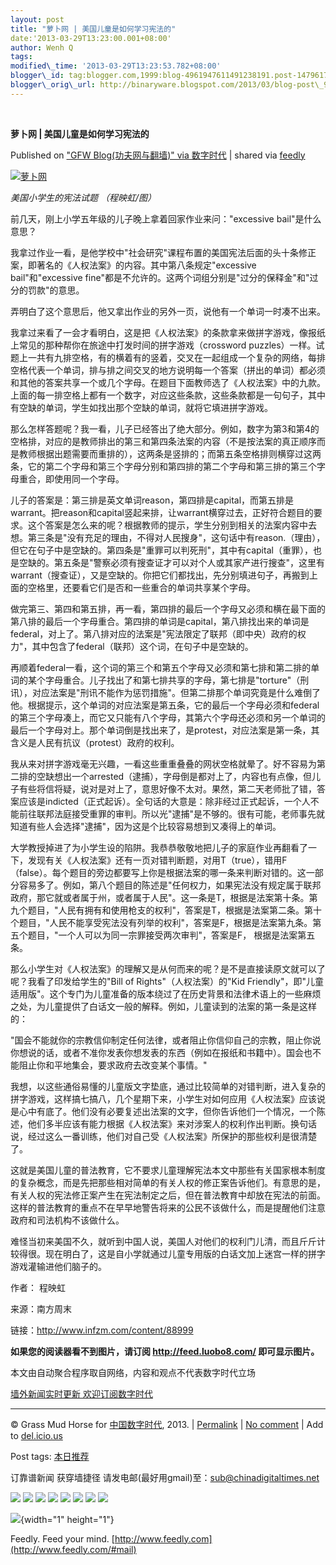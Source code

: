 ```yaml
--- 
layout: post 
title: "萝卜网 | 美国儿童是如何学习宪法的" 
date:'2013-03-29T13:23:00.001+08:00' 
author: Wenh Q
tags:
modified\_time: '2013-03-29T13:23:53.782+08:00' 
blogger\_id: tag:blogger.com,1999:blog-4961947611491238191.post-1479617820667860177
blogger\_orig\_url: http://binaryware.blogspot.com/2013/03/blog-post\_9308.html
---
```



 
<div class="article">

<div class="header">

**萝卜网 | 美国儿童是如何学习宪法的**

</div>

<div class="source">

Published on ["GFW Blog(功夫网与翻墙)" via
数字时代](http://feedproxy.google.com/~r/chinagfwblog/~3/Uh0AnzhQmkw/) |
shared via [feedly](http://www.feedly.com)

</div>

<div>

[![萝卜网](http://hu.luo.bo/files/2013/03/27/905a18ad5a3a1347970f81f71be9200a.jpg "萝卜网")](http://hu.luo.bo/files/2013/03/27/905a18ad5a3a1347970f81f71be9200a.jpg "萝卜网")

*美国小学生的宪法试题 （程映虹/图）*

前几天，刚上小学五年级的儿子晚上拿着回家作业来问："excessive
bail"是什么意思？

我拿过作业一看，是他学校中"社会研究"课程布置的美国宪法后面的头十条修正案，即著名的《人权法案》的内容。其中第八条规定"excessive
bail"和"excessive
fine"都是不允许的。这两个词组分别是"过分的保释金"和"过分的罚款"的意思。

弄明白了这个意思后，他又拿出作业的另外一页，说他有一个单词一时凑不出来。

我拿过来看了一会才看明白，这是把《人权法案》的条款拿来做拼字游戏，像报纸上常见的那种帮你在旅途中打发时间的拼字游戏（crossword
puzzles）一样。试题上一共有九排空格，有的横着有的竖着，交叉在一起组成一个复杂的网络，每排空格代表一个单词，排与排之间交叉的地方说明每一个答案（拼出的单词）都必须和其他的答案共享一个或几个字母。在题目下面教师选了《人权法案》中的九款。上面的每一排空格上都有一个数字，对应这些条款，这些条款都是一句句子，其中有空缺的单词，学生如找出那个空缺的单词，就将它填进拼字游戏。

那么怎样答题呢？我一看，儿子已经答出了绝大部分。例如，数字为第3和第4的空格排，对应的是教师排出的第三和第四条法案的内容（不是按法案的真正顺序而是教师根据出题需要而重排的），这两条是竖排的；而第五条空格排则横穿过这两条，它的第二个字母和第三个字母分别和第四排的第二个字母和第三排的第三个字母重合，即使用同一个字母。

儿子的答案是：第三排是英文单词reason，第四排是capital，而第五排是warrant。把reason和capital竖起来排，让warrant横穿过去，正好符合题目的要求。这个答案是怎么来的呢？根据教师的提示，学生分别到相关的法案内容中去想。第三条是"没有充足的理由，不得对人民搜身"，这句话中有reason.（理由），但它在句子中是空缺的。第四条是"重罪可以判死刑"，其中有capital（重罪），也是空缺的。第五条是"警察必须有搜查证才可以对个人或其家产进行搜查"，这里有warrant（搜查证），又是空缺的。你把它们都找出，先分别填进句子，再搬到上面的空格里，还要看它们是否和一些重合的单词共享某个字母。

做完第三、第四和第五排，再一看，第四排的最后一个字母又必须和横在最下面的第八排的最后一个字母重合。第四排的单词是capital，第八排找出来的单词是federal，对上了。第八排对应的法案是"宪法限定了联邦（即中央）政府的权力"，其中包含了federal（联邦）这个词，在句子中是空缺的。

再顺着federal一看，这个词的第三个和第五个字母又必须和第七排和第二排的单词的某个字母重合。儿子找出了和第七排共享的字母，第七排是"torture"（刑讯），对应法案是"刑讯不能作为惩罚措施"。但第二排那个单词究竟是什么难倒了他。根据提示，这个单词的对应法案是第五条，它的最后一个字母必须和federal的第三个字母凑上，而它又只能有八个字母，其第六个字母还必须和另一个单词的最后一个字母对上。那个单词倒是找出来了，是protest，对应法案是第一条，其含义是人民有抗议（protest）政府的权利。

我从来对拼字游戏毫无兴趣，一看这些重重叠叠的网状空格就晕了。好不容易为第二排的空缺想出一个arrested（逮捕），字母倒是都对上了，内容也有点像，但儿子有些将信将疑，说对是对上了，意思好像不太对。果然，第二天老师批了错，答案应该是indicted（正式起诉）。全句话的大意是：除非经过正式起诉，一个人不能前往联邦法庭接受重罪的审判。所以光"逮捕"是不够的。很有可能，老师事先就知道有些人会选择"逮捕"，因为这是个比较容易想到又凑得上的单词。

大学教授掉进了为小学生设的陷阱。我恭恭敬敬地把儿子的家庭作业再翻看了一下，发现有关《人权法案》还有一页对错判断题，对用T（true），错用F（false）。每个题目的旁边都要写上你是根据法案的哪一条来判断对错的。这一部分容易多了。例如，第八个题目的陈述是"任何权力，如果宪法没有规定属于联邦政府，那它就或者属于州，或者属于人民"。这一条是T，根据是法案第十条。第九个题目，"人民有拥有和使用枪支的权利"，答案是T，根据是法案第二条。第十个题目，"人民不能享受宪法没有列举的权利"，答案是F，根据是法案第九条。第五个题目，"一个人可以为同一宗罪接受两次审判"，答案是F，
根据是法案第五条。

那么小学生对《人权法案》的理解又是从何而来的呢？是不是直接读原文就可以了呢？我看了印发给学生的"Bill
of Rights"（人权法案）的"Kid
Friendly"，即"儿童适用版"。这个专门为儿童准备的版本绕过了在历史背景和法律术语上的一些麻烦之处，为儿童提供了白话文一般的解释。例如，儿童读到的法案的第一条是这样的：

"国会不能就你的宗教信仰制定任何法律，或者阻止你信仰自己的宗教，阻止你说你想说的话，或者不准你发表你想发表的东西（例如在报纸和书籍中）。国会也不能阻止你和平地集会，要求政府去改变某个事情。"

我想，以这些通俗易懂的儿童版文字垫底，通过比较简单的对错判断，进入复杂的拼字游戏，这样搞七搞八，几个星期下来，小学生对如何应用《人权法案》应该说是心中有底了。他们没有必要复述出法案的文字，但你告诉他们一个情况，一个陈述，他们多半应该有能力根据《人权法案》来对涉案人的权利作出判断。换句话说，经过这么一番训练，他们对自己受《人权法案》所保护的那些权利是很清楚了。

这就是美国儿童的普法教育，它不要求儿童理解宪法本文中那些有关国家根本制度的复杂概念，而是先把那些相对简单的有关人权的修正案告诉他们。有意思的是，有关人权的宪法修正案产生在宪法制定之后，但在普法教育中却放在宪法的前面。这样的普法教育的重点不在早早地警告将来的公民不该做什么，而是提醒他们注意政府和司法机构不该做什么。

难怪当初来美国不久，就听到中国人说，美国人对他们的权利门儿清，而且斤斤计较得很。现在明白了，这是自小学就通过儿童专用版的白话文加上迷宫一样的拼字游戏灌输进他们脑子的。

作者： 程映虹

来源：南方周末

链接：<http://www.infzm.com/content/88999>

**如果您的阅读器看不到图片，请订阅 <http://feed.luobo8.com/>
即可显示图片。**

本文由自动聚合程序取自网络，内容和观点不代表数字时代立场

[墙外新闻实时更新 欢迎订阅数字时代](http://eepurl.com/msuvD)










------------------------------------------------------------------------

© Grass Mud Horse for
[中国数字时代](https://kexueshangwang.info/chinese), 2013. |
[Permalink](https://kexueshangwang.info/chinese/2013/03/%e8%90%9d%e5%8d%9c%e7%bd%91-%e7%be%8e%e5%9b%bd%e5%84%bf%e7%ab%a5%e6%98%af%e5%a6%82%e4%bd%95%e5%ad%a6%e4%b9%a0%e5%ae%aa%e6%b3%95%e7%9a%84/)
| [No
comment](https://kexueshangwang.info/chinese/2013/03/%e8%90%9d%e5%8d%9c%e7%bd%91-%e7%be%8e%e5%9b%bd%e5%84%bf%e7%ab%a5%e6%98%af%e5%a6%82%e4%bd%95%e5%ad%a6%e4%b9%a0%e5%ae%aa%e6%b3%95%e7%9a%84/#comments)
| Add to
[del.icio.us](http://del.icio.us/post?url=https://kexueshangwang.info/chinese/2013/03/%e8%90%9d%e5%8d%9c%e7%bd%91-%e7%be%8e%e5%9b%bd%e5%84%bf%e7%ab%a5%e6%98%af%e5%a6%82%e4%bd%95%e5%ad%a6%e4%b9%a0%e5%ae%aa%e6%b3%95%e7%9a%84/&title=%E8%90%9D%E5%8D%9C%E7%BD%91%20%7C%20%E7%BE%8E%E5%9B%BD%E5%84%BF%E7%AB%A5%E6%98%AF%E5%A6%82%E4%BD%95%E5%AD%A6%E4%B9%A0%E5%AE%AA%E6%B3%95%E7%9A%84)

Post tags:
[本日推荐](https://kexueshangwang.info/chinese/tag/%e6%9c%ac%e6%97%a5%e6%8e%a8%e8%8d%90/?category=10466)

订靠谱新闻 获穿墙捷径
请发电邮(最好用gmail)至：<sub@chinadigitaltimes.net>


<div>

[![](http://feeds.feedburner.com/~ff/chinagfwblog?d=yIl2AUoC8zA)](http://feeds.feedburner.com/~ff/chinagfwblog?a=Uh0AnzhQmkw:BUrmZbd1arw:yIl2AUoC8zA)
[![](http://feeds.feedburner.com/~ff/chinagfwblog?i=Uh0AnzhQmkw:BUrmZbd1arw:-BTjWOF_DHI)](http://feeds.feedburner.com/~ff/chinagfwblog?a=Uh0AnzhQmkw:BUrmZbd1arw:-BTjWOF_DHI)
[![](http://feeds.feedburner.com/~ff/chinagfwblog?i=Uh0AnzhQmkw:BUrmZbd1arw:F7zBnMyn0Lo)](http://feeds.feedburner.com/~ff/chinagfwblog?a=Uh0AnzhQmkw:BUrmZbd1arw:F7zBnMyn0Lo)
[![](http://feeds.feedburner.com/~ff/chinagfwblog?i=Uh0AnzhQmkw:BUrmZbd1arw:V_sGLiPBpWU)](http://feeds.feedburner.com/~ff/chinagfwblog?a=Uh0AnzhQmkw:BUrmZbd1arw:V_sGLiPBpWU)
[![](http://feeds.feedburner.com/~ff/chinagfwblog?d=qj6IDK7rITs)](http://feeds.feedburner.com/~ff/chinagfwblog?a=Uh0AnzhQmkw:BUrmZbd1arw:qj6IDK7rITs)
[![](http://feeds.feedburner.com/~ff/chinagfwblog?d=l6gmwiTKsz0)](http://feeds.feedburner.com/~ff/chinagfwblog?a=Uh0AnzhQmkw:BUrmZbd1arw:l6gmwiTKsz0)
[![](http://feeds.feedburner.com/~ff/chinagfwblog?i=Uh0AnzhQmkw:BUrmZbd1arw:gIN9vFwOqvQ)](http://feeds.feedburner.com/~ff/chinagfwblog?a=Uh0AnzhQmkw:BUrmZbd1arw:gIN9vFwOqvQ)
[![](http://feeds.feedburner.com/~ff/chinagfwblog?d=TzevzKxY174)](http://feeds.feedburner.com/~ff/chinagfwblog?a=Uh0AnzhQmkw:BUrmZbd1arw:TzevzKxY174)

</div>

![](http://feeds.feedburner.com/~r/chinagfwblog/~4/Uh0AnzhQmkw){width="1"
height="1"}

</div>




</div>

<div class="footer">

Feedly. Feed your mind.
[http://www.feedly.com](http://www.feedly.com/#mail)

</div>
